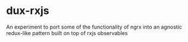 # dux-rxjs

An experiment to port some of the functionality of ngrx into an agnostic redux-like pattern built on top of rxjs observables
